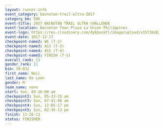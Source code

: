 ```yaml
---
layout: runner-info 
event_category: bacnotan-trail-ultra-2017 
category_km: 50K 
event-title: 2017 BACNOTAN TRAIL ULTRA CHALLENGE 
event-location: Bacnotan Town Plaza La Union Philippines 
event-logo: https://res.cloudinary.com/dykbosktl/image/upload/v1573626331/Logo/lOGO_sclsdl.png 
event-date: 2017-12-17 
checkpoint-name2: WS (T-2) 
checkpoint-name3: AS3 (T-3) 
checkpoint-name4: AS5 (T-4) 
checkpoint-name5: FINISH (T-5) 
overall_rank: 13
gender_rank: 11
bib: 50-032
first_name: Neil
last_name: De Leon
gender: M
team_name: none
start: Sun, 03-10-00 am
checkpoint2: Sun, 05-33-15 am
checkpoint3: Sun, 07-41-46 am
checkpoint4: Sun, 12-05-17 pm
checkpoint5: Sun, 02-36-13 pm
finish: 11-26-13
status: FINISHER
---
```

